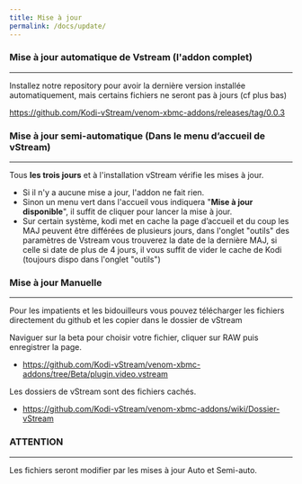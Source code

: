 ```yaml
---
title: Mise à jour
permalink: /docs/update/
---
```


### Mise à jour automatique de Vstream (l'addon complet)
---

Installez notre repository pour avoir la dernière version installée automatiquement, mais certains fichiers ne seront pas à jours (cf plus bas)

https://github.com/Kodi-vStream/venom-xbmc-addons/releases/tag/0.0.3


### Mise à jour semi-automatique (Dans le menu d’accueil de vStream)
---

Tous **les trois jours** et à l'installation vStream vérifie les mises à jour.
- Si il n'y a aucune mise a jour, l'addon ne fait rien.
- Sinon un menu vert dans l'accueil vous indiquera "**Mise à jour disponible**", il suffit de cliquer pour lancer la mise à jour.
- Sur certain système, kodi met en cache la page d’accueil et du coup les MAJ peuvent être différées de plusieurs jours, dans l'onglet "outils" des paramètres de Vstream vous trouverez la date de la dernière MAJ, si celle si date de plus de 4 jours, il vous suffit de vider le cache de Kodi (toujours dispo dans l'onglet "outils")

### Mise à jour Manuelle
---

Pour les impatients et les bidouilleurs vous pouvez télécharger les fichiers directement du github et les copier dans le dossier de vStream

Naviguer sur la beta pour choisir votre fichier, cliquer sur RAW puis enregistrer la page.

- https://github.com/Kodi-vStream/venom-xbmc-addons/tree/Beta/plugin.video.vstream

Les dossiers de vStream sont des fichiers cachés.

- https://github.com/Kodi-vStream/venom-xbmc-addons/wiki/Dossier-vStream

### ATTENTION
---
Les fichiers seront modifier par les mises à jour Auto et Semi-auto.
